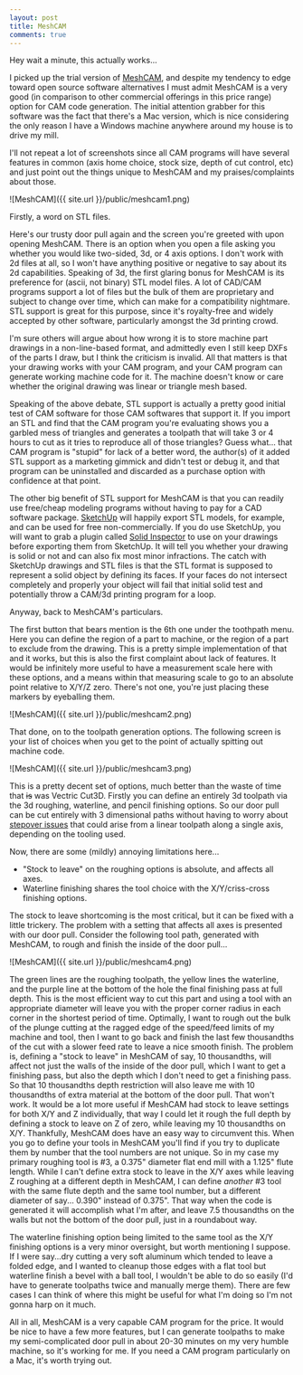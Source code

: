 ```yaml
---
layout: post
title: MeshCAM
comments: true
---
```


<p class="message">
Hey wait a minute, this actually works...
</p>

I picked up the trial version of [MeshCAM](http://www.grzsoftware.com/), and despite my tendency to edge toward open source software alternatives I must admit MeshCAM is a very good (in comparison to other commercial offerings in this price range) option for CAM code generation. The initial attention grabber for this software was the fact that there's a Mac version, which is nice considering the only reason I have a Windows machine anywhere around my house is to drive my mill.

I'll not repeat a lot of screenshots since all CAM programs will have several features in common (axis home choice, stock size, depth of cut control, etc) and just point out the things unique to MeshCAM and my praises/complaints about those.

![MeshCAM]({{ site.url }}/public/meshcam1.png) 

Firstly, a word on STL files.

Here's our trusty door pull again and the screen you're greeted with upon opening MeshCAM.  There is an option when you open a file asking you whether you would like two-sided, 3d, or 4 axis options.  I don't work with 2d files at all, so I won't have anything positive or negative to say about its 2d capabilities.  Speaking of 3d, the first glaring bonus for MeshCAM is its preference for (ascii, not binary) STL model files.  A lot of CAD/CAM programs support a lot of files but the bulk of them are proprietary and subject to change over time, which can make for a compatibility nightmare.  STL support is great for this purpose, since it's royalty-free and widely accepted by other software, particularly amongst the 3d printing crowd.

I'm sure others will argue about how wrong it is to store machine part drawings in a non-line-based format, and admittedly even I still keep DXFs of the parts I draw, but I think the criticism is invalid.  All that matters is that your drawing works with your CAM program, and your CAM program can generate working machine code for it.  The machine doesn't know or care whether the original drawing was linear or triangle mesh based.

Speaking of the above debate, STL support is actually a pretty good initial test of CAM software for those CAM softwares that support it.  If you import an STL and find that the CAM program you're evaluating shows you a garbled mess of triangles and generates a toolpath that will take 3 or 4 hours to cut as it tries to reproduce all of those triangles?  Guess what... that CAM program is "stupid" for lack of a better word, the author(s) of it added STL support as a marketing gimmick and didn't test or debug it, and that program can be uninstalled and discarded as a purchase option with confidence at that point.

The other big benefit of STL support for MeshCAM is that you can readily use free/cheap modeling programs without having to pay for a CAD software package.  [SketchUp](http://www.sketchup.com/) will happily export STL models, for example, and can be used for free non-commercially.  If you do use SketchUp, you will want to grab a plugin called [Solid Inspector](http://extensions.sketchup.com/en/content/solid-inspector%C2%B2) to use on your drawings before exporting them from SketchUp.  It will tell you whether your drawing is solid or not and can also fix most minor infractions.  The catch with SketchUp drawings and STL files is that the STL format is supposed to represent a solid object by defining its faces.  If your faces do not intersect completely and properly your object will fail that initial solid test and potentially throw a CAM/3d printing program for a loop.


Anyway, back to MeshCAM's particulars.

The first button that bears mention is the 6th one under the toothpath menu.  Here you can define the region of a part to machine, or the region of a part to exclude from the drawing.  This is a pretty simple implementation of that and it works, but this is also the first complaint about lack of features.  It would be infinitely more useful to have a measurement scale here with these options, and a means within that measuring scale to go to an absolute point relative to X/Y/Z zero.  There's not one, you're just placing these markers by eyeballing them.  

![MeshCAM]({{ site.url }}/public/meshcam2.png)

That done, on to the toolpath generation options.  The following screen is your list of choices when you get to the point of actually spitting out machine code.

![MeshCAM]({{ site.url }}/public/meshcam3.png)

This is a pretty decent set of options, much better than the waste of time that ~~is~~ was Vectric Cut3D.  Firstly you can define an entirely 3d toolpath via the 3d roughing, waterline, and pencil finishing options.  So our door pull can be cut entirely with 3 dimensional paths without having to worry about [stepover issues](http://www.styrotechcnc.co.nz/our-blog/understanding-stepover-and-cusp-height) that could arise from a linear toolpath along a single axis, depending on the tooling used.  

Now, there are some (mildly) annoying limitations here...

* "Stock to leave" on the roughing options is absolute, and affects all axes.
* Waterline finishing shares the tool choice with the X/Y/criss-cross finishing options.

The stock to leave shortcoming is the most critical, but it can be fixed with a little trickery.  The problem with a setting that affects all axes is presented with our door pull.  Consider the following tool path, generated with MeshCAM, to rough and finish the inside of the door pull...

![MeshCAM]({{ site.url }}/public/meshcam4.png)

The green lines are the roughing toolpath, the yellow lines the waterline, and the purple line at the bottom of the hole the final finishing pass at full depth.  This is the most efficient way to cut this part and using a tool with an appropriate diameter will leave you with the proper corner radius in each corner in the shortest period of time.  Optimally, I want to rough out the bulk of the plunge cutting at the ragged edge of the speed/feed limits of my machine and tool, then I want to go back and finish the last few thousandths of the cut with a slower feed rate to leave a nice smooth finish.  The problem is, defining a "stock to leave" in MeshCAM of say, 10 thousandths, will affect not just the walls of the inside of the door pull, which I want to get a finishing pass, but also the depth which I don't need to get a finishing pass.  So that 10 thousandths depth restriction will also leave me with 10 thousandths of extra material at the bottom of the door pull.  That won't work.  It would be a lot more useful if MeshCAM had stock to leave settings for both X/Y and Z individually, that way I could let it rough the full depth by defining a stock to leave on Z of zero, while leaving my 10 thousandths on X/Y.  Thankfully, MeshCAM does have an easy way to circumvent this.  When you go to define your tools in MeshCAM you'll find if you try to duplicate them by number that the tool numbers are not unique.  So in my case my primary roughing tool is #3, a 0.375" diameter flat end mill with a 1.125" flute length.  While I can't define extra stock to leave in the X/Y axes while leaving Z roughing at a different depth in MeshCAM, I can define *another* #3 tool with the same flute depth and the same tool number, but a different diameter of say... 0.390" instead of 0.375".  That way when the code is generated it will accomplish what I'm after, and leave 7.5 thousandths on the walls but not the bottom of the door pull, just in a roundabout way.  

The waterline finishing option being limited to the same tool as the X/Y finishing options is a very minor oversight, but worth mentioning I suppose.  If I were say...dry cutting a very soft aluminum which tended to leave a folded edge, and I wanted to cleanup those edges with a flat tool but waterline finish a bevel with a ball tool, I wouldn't be able to do so easily (I'd have to generate toolpaths twice and manually merge them).  There are few cases I can think of where this might be useful for what I'm doing so I'm not gonna harp on it much.  

All in all, MeshCAM is a very capable CAM program for the price.  It would be nice to have a few more features, but I can generate toolpaths to make my semi-complicated door pull in about 20-30 minutes on my very humble machine, so it's working for me.  If you need a CAM program particularly on a Mac, it's worth trying out.
